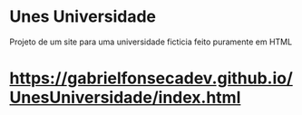 # Unes Universidade
Projeto de um site para uma universidade ficticia feito puramente em HTML
# https://gabrielfonsecadev.github.io/UnesUniversidade/index.html
